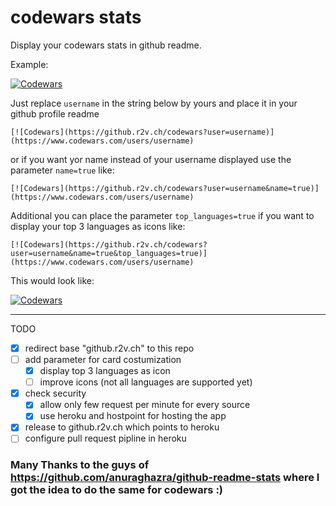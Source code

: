 # codewars stats 

Display your codewars stats in github readme.

Example:

[![Codewars](https://github.r2v.ch/codewars?user=andreasvogt89&name=true)](https://www.codewars.com/users/andreasvogt89)

Just replace `username` in the string below by yours and place it in your github profile readme
```
[![Codewars](https://github.r2v.ch/codewars?user=username)](https://www.codewars.com/users/username)
```

or if you want yor name instead of your username displayed use the parameter `name=true` like:
```
[![Codewars](https://github.r2v.ch/codewars?user=username&name=true)](https://www.codewars.com/users/username)
```

Additional you can place the parameter `top_languages=true` if you want to display your top 3 languages as icons like:

```
[![Codewars](https://github.r2v.ch/codewars?user=username&name=true&top_languages=true)](https://www.codewars.com/users/username)
```
This would look like:

[![Codewars](https://github.r2v.ch/codewars?user=andreasvogt89&name=true&top_languages=true)](https://www.codewars.com/users/andreasvogt89)


- - - -

TODO
- [X] redirect base "github.r2v.ch" to this repo
- [ ] add parameter for card costumization
    - [x] display top 3 languages as icon
    - [ ] improve icons (not all languages are supported yet)
- [x] check security 
    - [x] allow only few request per minute for every source
    - [x] use heroku and hostpoint for hosting the app  
- [X] release to github.r2v.ch which points to heroku
- [ ] configure pull request pipline in heroku

### Many Thanks to the guys of https://github.com/anuraghazra/github-readme-stats where I got the idea to do the same for codewars :)
